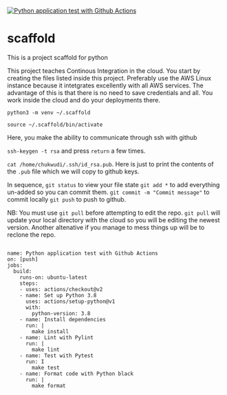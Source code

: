 [![Python application test with Github Actions](https://github.com/Chuukwudi/scaffold/actions/workflows/main.yml/badge.svg)](https://github.com/Chuukwudi/scaffold/actions/workflows/main.yml)

# scaffold
This is a project scaffold for python

This project teaches Continous Integration in the cloud. You start by creating the files listed inside this project. Preferably use the 
AWS Linux instance because it intetgrates excellently with all AWS services. The advantage of this is that there is no need to save credentials and all. You work inside the cloud and do your deployments there.



`python3 -m venv ~/.scaffold`

`source ~/.scaffold/bin/activate`

Here, you make the ability to communicate through ssh with github

`ssh-keygen -t rsa` and press `return` a few times.

`cat /home/chukwudi/.ssh/id_rsa.pub`. Here is just to print the contents of the `.pub` file which we will copy to github keys.

In sequence,
`git status` to view your file state
`git add *` to add everything un-added so you can commit them.
`git commit -m "Commit message"` to commit locally
`git push` to push to github.

NB: You must use `git pull` before attempting to edit the repo. `git pull` will update your local directory with the cloud so  you will be editing the newest version. Another altenative if you manage to mess things up will be to reclone the repo.

```

name: Python application test with Github Actions
on: [push]
jobs:
  build:
    runs-on: ubuntu-latest
    steps:
    - uses: actions/checkout@v2
    - name: Set up Python 3.8
      uses: actions/setup-python@v1
      with:
        python-version: 3.8
    - name: Install dependencies
      run: |
        make install
    - name: Lint with Pylint
      run: |
        make lint
    - name: Test with Pytest
      run: I
        make test
    - name: Format code with Python black
      run: |
        make format
        
```
